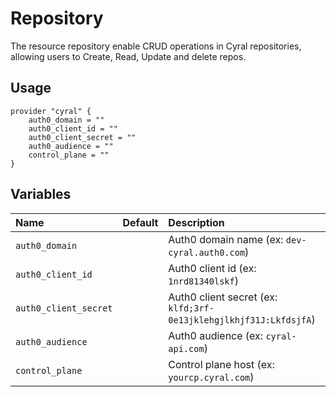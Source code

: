 # Repository

The resource repository enable CRUD operations in Cyral repositories, allowing users to Create, Read, Update and delete repos.

## Usage

```hcl
provider "cyral" {
    auth0_domain = ""
    auth0_client_id = ""
    auth0_client_secret = ""
    auth0_audience = ""
    control_plane = ""
}
```

## Variables

|  Name                 |  Default  |  Description                                                      | Required |
|:----------------------|:---------:|:------------------------------------------------------------------|:--------:|
| `auth0_domain`        |           | Auth0 domain name (ex: `dev-cyral.auth0.com`)                     | Yes      |
| `auth0_client_id`     |           | Auth0 client id (ex: `1nrd81340lskf`)                             | Yes      |
| `auth0_client_secret` |           | Auth0 client secret (ex: `klfd;3rf-0e13jklehgjlkhjf31J:LkfdsjfA`) | Yes      |
| `auth0_audience`      |           | Auth0 audience (ex: `cyral-api.com`)                              | Yes      |
| `control_plane`       |           | Control plane host (ex: `yourcp.cyral.com`)                       | Yes      |
